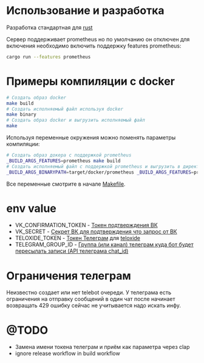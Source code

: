 # Использование и разработка
Разработка стандартная для [rust](https://www.rust-lang.org)

Сервер поддерживает prometheus но по умолчанию он отключен для включения необходимо включить поддержку features prometheus:
```bash
cargo run --features prometheus
```

# Примеры компиляции c docker
```bash
# Создать образ docker
make build
# Создать исполняемый файл используя docker
make binary
# Создать образ docker и выгрузить исполняемый файл
make
```

Используя переменные окружения можно поменять параметры компиляции:
```bash
# Создать образ докера с поддержкой prometheus
_BUILD_ARGS_FEATURES=prometheus make build
# Создать исполняемый файл с поддержкой prometheus и выгрузить в директорию target/docker/prometheus
_BUILD_ARGS_BINARYPATH=target/docker/prometheus _BUILD_ARGS_FEATURES=prometheus make binary
```

Все переменные смотрите в начале [Makefile](Makefile).

# env value
- VK_CONFIRMATION_TOKEN - [Токен подтверждения ВК](https://dev.vk.com/ru/api/callback/getting-started#%D0%9F%D0%BE%D0%B4%D0%BA%D0%BB%D1%8E%D1%87%D0%B5%D0%BD%D0%B8%D0%B5%20Callback%20API)
- VK_SECRET - [Секрет ВК для подтверждения что запрос от ВК](https://dev.vk.com/ru/api/callback/getting-started#%D0%A1%D0%B5%D0%BA%D1%80%D0%B5%D1%82%D0%BD%D1%8B%D0%B9%20%D0%BA%D0%BB%D1%8E%D1%87)
- TELOXIDE_TOKEN - [Токен Телеграм](https://core.telegram.org/bots/api#authorizing-your-bot) для [teloxide](https://github.com/teloxide/teloxide?tab=readme-ov-file#setting-up-your-environment)
- TELEGRAM_GROUP_ID - [Группа (или канал) телеграм куда бот будет пересылать записи (API телеграма chat_id)](https://core.telegram.org/bots/api#sendmessage)


# Ограничения телеграм
Неизвестно создает или нет telebot очереди. У телеграма есть ограничения на отправку сообщений в один чат после начинает возвращать 429 ошибку сейчас не учитывается надо искать инфу.

# @TODO
- Замена имени токена телеграм и приём как параметра через clap
- ignore release workflow in build workflow